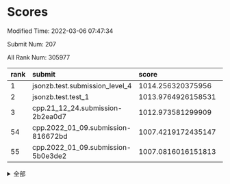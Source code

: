 # Scores

Modified Time: 2022-03-06 07:47:34

Submit Num: 207

All Rank Num: 305977

| rank |               submit               |       score        |       sigma        | pk_num |
| :--- | :--------------------------------- | :----------------- | :----------------- | :----- |
| 1    | jsonzb.test.submission_level_4     | 1014.256320375956  | 0.8104030435563093 | 5913   |
| 2    | jsonzb.test.test_1                 | 1013.9764926158531 | 0.8439978510621838 | 5915   |
| 3    | cpp.21_12_24.submission-2b2ea0d7   | 1012.973581299909  | 0.7965872358509638 | 5909   |
| 54   | cpp.2022_01_09.submission-816672bd | 1007.4219172435147 | 0.7483934900900677 | 5909   |
| 55   | cpp.2022_01_09.submission-5b0e3de2 | 1007.0816016151813 | 0.7346455422849653 | 5910   |


<details>
<summary>全部</summary>

| rank |                 submit                 |       score        |       sigma        | pk_num |
| :--- | :------------------------------------- | :----------------- | :----------------- | :----- |
| 1    | jsonzb.test.submission_level_4         | 1014.256320375956  | 0.8104030435563093 | 5913   |
| 2    | jsonzb.test.test_1                     | 1013.9764926158531 | 0.8439978510621838 | 5915   |
| 3    | cpp.21_12_24.submission-2b2ea0d7       | 1012.973581299909  | 0.7965872358509638 | 5909   |
| 4    | gobigger.level_3.submission_level_3_27 | 1011.6222353066166 | 0.7905189011885765 | 5911   |
| 5    | gobigger.level_3.submission_level_3_47 | 1011.5078871162123 | 0.7683781070190715 | 5913   |
| 6    | gobigger.level_3.submission_level_3_44 | 1011.4164515529287 | 0.7850089373446292 | 5914   |
| 7    | gobigger.level_3.submission_level_3_31 | 1011.1249154381952 | 0.7679565838914196 | 5914   |
| 8    | gobigger.level_3.submission_level_3_6  | 1011.0161767647137 | 0.7691507388352978 | 5912   |
| 9    | gobigger.level_3.submission_level_3_19 | 1010.6920971939376 | 0.7861921375997907 | 5915   |
| 10   | gobigger.level_3.submission_level_3_9  | 1010.6884500058169 | 0.7742947285615881 | 5911   |
| 11   | gobigger.level_3.submission_level_3_29 | 1010.6256645111047 | 0.7909863284364776 | 5910   |
| 12   | gobigger.level_3.submission_level_3_25 | 1010.5991835165073 | 0.7735447394247413 | 5911   |
| 13   | gobigger.level_3.submission_level_3_38 | 1010.5268150754581 | 0.7575843755432347 | 5914   |
| 14   | gobigger.level_3.submission_level_3_34 | 1010.5026157723338 | 0.7662684031266969 | 5915   |
| 15   | gobigger.level_3.submission_level_3_46 | 1010.4709853073391 | 0.7656269982385209 | 5911   |
| 16   | gobigger.level_3.submission_level_3_23 | 1010.4405499565045 | 0.7558204970516176 | 5910   |
| 17   | gobigger.level_3.submission_level_3_13 | 1010.4354530630716 | 0.7664593077026762 | 5909   |
| 18   | gobigger.level_3.submission_level_3_11 | 1010.3770897780925 | 0.7486906036580809 | 5912   |
| 19   | gobigger.level_3.submission_level_3_1  | 1010.299812545684  | 0.753630467446832  | 5917   |
| 20   | gobigger.level_3.submission_level_3_7  | 1010.1761914878698 | 0.7521433892578123 | 5908   |
| 21   | gobigger.level_3.submission_level_3_28 | 1010.1505576522864 | 0.7687479242803493 | 5916   |
| 22   | gobigger.level_3.submission_level_3_42 | 1010.1167717514318 | 0.7540893188943734 | 5914   |
| 23   | gobigger.level_3.submission_level_3_48 | 1010.1165495347958 | 0.7714315281275552 | 5912   |
| 24   | gobigger.level_3.submission_level_3_39 | 1010.0364143598389 | 0.7460312836310337 | 5912   |
| 25   | gobigger.level_3.submission_level_3_32 | 1009.9987319978371 | 0.7508274894583539 | 5909   |
| 26   | gobigger.level_3.submission_level_3_17 | 1009.9283204838714 | 0.7677874906440003 | 5911   |
| 27   | gobigger.level_3.submission_level_3_0  | 1009.8410891664519 | 0.7573371507022609 | 5916   |
| 28   | gobigger.level_3.submission_level_3_22 | 1009.7869595344523 | 0.7583606732562325 | 5908   |
| 29   | gobigger.level_3.submission_level_3_5  | 1009.7540424805167 | 0.7654142105315089 | 5915   |
| 30   | gobigger.level_3.submission_level_3_15 | 1009.655754870629  | 0.743605826880006  | 5912   |
| 31   | gobigger.level_3.submission_level_3_10 | 1009.6520917282047 | 0.7617636669002591 | 5912   |
| 32   | gobigger.level_3.submission_level_3_43 | 1009.5774055515616 | 0.7473301049985045 | 5910   |
| 33   | gobigger.level_3.submission_level_3_8  | 1009.496728366504  | 0.744978695637329  | 5911   |
| 34   | gobigger.level_3.submission_level_3_20 | 1009.4804895924393 | 0.7372531284619149 | 5913   |
| 35   | gobigger.level_3.submission_level_3_16 | 1009.4168970786191 | 0.7445947929568153 | 5913   |
| 36   | gobigger.level_3.submission_level_3_45 | 1009.3979043113515 | 0.7631040114126251 | 5912   |
| 37   | gobigger.level_3.submission_level_3_26 | 1009.3568629589299 | 0.76648380332625   | 5913   |
| 38   | gobigger.level_3.submission_level_3_35 | 1009.337484900248  | 0.7533617470750702 | 5916   |
| 39   | gobigger.level_3.submission_level_3_12 | 1009.314945884787  | 0.7499970317417857 | 5914   |
| 40   | gobigger.level_3.submission_level_3_41 | 1009.2946993485466 | 0.7373162221286556 | 5914   |
| 41   | gobigger.level_3.submission_level_3_2  | 1009.279274154081  | 0.7390024449687259 | 5914   |
| 42   | gobigger.level_3.submission_level_3_49 | 1009.2109032642411 | 0.7254598857690068 | 5913   |
| 43   | gobigger.level_3.submission_level_3_4  | 1009.136542361339  | 0.7532109489807609 | 5912   |
| 44   | gobigger.level_3.submission_level_3_30 | 1009.0715498590055 | 0.7554495179818332 | 5915   |
| 45   | gobigger.level_3.submission_level_3_37 | 1009.0097322762579 | 0.7591203783441383 | 5909   |
| 46   | gobigger.level_3.submission_level_3_21 | 1008.9666818084164 | 0.738547005811142  | 5915   |
| 47   | gobigger.level_3.submission_level_3_33 | 1008.8312221127002 | 0.7392563198169152 | 5914   |
| 48   | gobigger.level_3.submission_level_3_40 | 1008.8127791955959 | 0.7453014158772159 | 5911   |
| 49   | gobigger.level_3.submission_level_3_18 | 1008.7720145338494 | 0.7577602140957829 | 5916   |
| 50   | gobigger.level_3.submission_level_3_36 | 1008.6108358057699 | 0.7453648390583324 | 5908   |
| 51   | gobigger.level_3.submission_level_3_3  | 1008.4421072624224 | 0.736037674487842  | 5909   |
| 52   | gobigger.level_3.submission_level_3_24 | 1008.3837713842443 | 0.7479921531230429 | 5911   |
| 53   | gobigger.level_3.submission_level_3_14 | 1008.3462092643389 | 0.7442180465367211 | 5909   |
| 54   | cpp.2022_01_09.submission-816672bd     | 1007.4219172435147 | 0.7483934900900677 | 5909   |
| 55   | cpp.2022_01_09.submission-5b0e3de2     | 1007.0816016151813 | 0.7346455422849653 | 5910   |
| 56   | gobigger.level_1.submission_level_1_32 | 1005.3257490649846 | 0.7111612332654165 | 5915   |
| 57   | gobigger.level_1.submission_level_1_3  | 1004.6181534736216 | 0.7271103554066511 | 5907   |
| 58   | gobigger.level_1.submission_level_1_36 | 1004.5744666302138 | 0.7233729397556814 | 5917   |
| 59   | gobigger.level_1.submission_level_1_41 | 1004.4996163511335 | 0.7143499783193931 | 5912   |
| 60   | gobigger.level_1.submission_level_1_28 | 1004.4263897648697 | 0.7189822282149865 | 5917   |
| 61   | gobigger.level_1.submission_level_1_24 | 1004.3976793728548 | 0.7375903086735571 | 5911   |
| 62   | gobigger.level_1.submission_level_1_4  | 1004.3805151965407 | 0.7133193658517255 | 5913   |
| 63   | gobigger.level_1.submission_level_1_11 | 1004.3077252999622 | 0.7175876434767524 | 5913   |
| 64   | gobigger.level_1.submission_level_1_38 | 1004.1936482098788 | 0.7084839762140628 | 5910   |
| 65   | gobigger.level_1.submission_level_1_26 | 1004.1583606645536 | 0.7051687284631021 | 5913   |
| 66   | gobigger.level_1.submission_level_1_0  | 1004.1567163328168 | 0.7111649065410464 | 5915   |
| 67   | gobigger.level_1.submission_level_1_31 | 1003.9517315283902 | 0.707795901123577  | 5910   |
| 68   | gobigger.level_1.submission_level_1_43 | 1003.8854239463581 | 0.7092572887235625 | 5909   |
| 69   | gobigger.level_1.submission_level_1_2  | 1003.8852493953286 | 0.7157665936012421 | 5915   |
| 70   | gobigger.level_1.submission_level_1_6  | 1003.8302784406685 | 0.7137952707973662 | 5911   |
| 71   | gobigger.level_1.submission_level_1_5  | 1003.77958705944   | 0.7150196008009551 | 5914   |
| 72   | gobigger.level_1.submission_level_1_39 | 1003.7361628099666 | 0.7107284463724709 | 5911   |
| 73   | gobigger.level_1.submission_level_1_25 | 1003.7055242282631 | 0.7098190193075888 | 5910   |
| 74   | gobigger.level_1.submission_level_1_45 | 1003.6856809255257 | 0.7233973881899601 | 5910   |
| 75   | gobigger.level_1.submission_level_1_37 | 1003.6475909201922 | 0.727331981655829  | 5913   |
| 76   | gobigger.level_1.submission_level_1_17 | 1003.6222548204208 | 0.7182622657433084 | 5913   |
| 77   | gobigger.level_1.submission_level_1_44 | 1003.5457805355159 | 0.7190587692989628 | 5912   |
| 78   | gobigger.level_1.submission_level_1_16 | 1003.5060949858332 | 0.7164063009148653 | 5908   |
| 79   | gobigger.level_1.submission_level_1_48 | 1003.5044362913015 | 0.7167098778377117 | 5910   |
| 80   | gobigger.level_1.submission_level_1_49 | 1003.4262925878609 | 0.7149518368112636 | 5913   |
| 81   | gobigger.level_1.submission_level_1_33 | 1003.3510287386566 | 0.719845890029107  | 5916   |
| 82   | gobigger.level_1.submission_level_1_9  | 1003.3234211839742 | 0.7093166107900011 | 5912   |
| 83   | gobigger.level_1.submission_level_1_40 | 1003.3020475854788 | 0.7246683981050452 | 5915   |
| 84   | gobigger.level_1.submission_level_1_21 | 1003.2543477769037 | 0.7171544033943906 | 5907   |
| 85   | gobigger.level_1.submission_level_1_19 | 1003.2506587940604 | 0.724328332563418  | 5910   |
| 86   | gobigger.level_1.submission_level_1_46 | 1003.249937115431  | 0.7146052957046117 | 5912   |
| 87   | gobigger.level_1.submission_level_1_14 | 1003.0365258894977 | 0.7088342840662778 | 5911   |
| 88   | gobigger.level_1.submission_level_1_34 | 1003.0299386874792 | 0.7150064880308719 | 5917   |
| 89   | gobigger.level_1.submission_level_1_10 | 1003.0171704751702 | 0.7186880091750328 | 5913   |
| 90   | gobigger.level_1.submission_level_1_15 | 1002.9996557288682 | 0.7212355210511123 | 5917   |
| 91   | gobigger.level_1.submission_level_1_42 | 1002.8467497405738 | 0.7113290652062251 | 5914   |
| 92   | gobigger.level_1.submission_level_1_30 | 1002.8391350246966 | 0.7162256297843412 | 5916   |
| 93   | gobigger.level_1.submission_level_1_29 | 1002.8207186316404 | 0.7181499498068098 | 5909   |
| 94   | gobigger.level_1.submission_level_1_22 | 1002.8056496592569 | 0.7117864226983542 | 5914   |
| 95   | gobigger.level_1.submission_level_1_35 | 1002.7805956857834 | 0.7104062901902367 | 5910   |
| 96   | gobigger.level_1.submission_level_1_12 | 1002.7302729033681 | 0.7219021200557943 | 5912   |
| 97   | gobigger.level_1.submission_level_1_8  | 1002.7208824860218 | 0.727842569246954  | 5912   |
| 98   | gobigger.level_1.submission_level_1_23 | 1002.6417190509036 | 0.720143494041239  | 5913   |
| 99   | gobigger.level_1.submission_level_1_13 | 1002.5441320591559 | 0.7180166898765257 | 5911   |
| 100  | gobigger.level_1.submission_level_1_7  | 1002.4868693662826 | 0.7122561895939038 | 5916   |
| 101  | gobigger.level_1.submission_level_1_18 | 1002.3574481734091 | 0.7144166192679197 | 5914   |
| 102  | gobigger.level_1.submission_level_1_1  | 1002.1348752029385 | 0.7139760544398424 | 5913   |
| 103  | gobigger.level_1.submission_level_1_27 | 1002.1252222985446 | 0.7123410296192123 | 5912   |
| 104  | gobigger.level_1.submission_level_1_47 | 1002.0827817171225 | 0.7214690090581185 | 5917   |
| 105  | gobigger.level_1.submission_level_1_20 | 1001.6564840493554 | 0.7078987107043129 | 5913   |
| 106  | gobigger.random.submission_random_15   | 997.762118301889   | 0.708156765676101  | 5913   |
| 107  | gobigger.random.submission_random_1    | 997.2071976643122  | 0.7224855661830097 | 5910   |
| 108  | gobigger.random.submission_random_37   | 997.0367370335135  | 0.7063547301715422 | 5917   |
| 109  | gobigger.random.submission_random_4    | 996.9391436898121  | 0.7120412911372836 | 5913   |
| 110  | gobigger.random.submission_random_24   | 996.9062345571355  | 0.7143690152936566 | 5914   |
| 111  | gobigger.random.submission_random_13   | 996.8590352203739  | 0.7127577314828385 | 5914   |
| 112  | gobigger.random.submission_random_28   | 996.8315708933886  | 0.7187238317712241 | 5908   |
| 113  | gobigger.random.submission_random_43   | 996.6872169140221  | 0.6909858449631345 | 5918   |
| 114  | gobigger.random.submission_random_39   | 996.6598999203597  | 0.7060643158781583 | 5917   |
| 115  | gobigger.random.submission_random_14   | 996.58000482941    | 0.7137385861566754 | 5912   |
| 116  | gobigger.random.submission_random_21   | 996.5040257399872  | 0.7047915658863645 | 5912   |
| 117  | gobigger.random.submission_random_46   | 996.308294889664   | 0.7155989218796317 | 5912   |
| 118  | gobigger.random.submission_random_49   | 996.2179402721265  | 0.7172920379603867 | 5915   |
| 119  | gobigger.random.submission_random_35   | 996.2163030181065  | 0.7108643371781983 | 5916   |
| 120  | gobigger.random.submission_random_12   | 996.1713817348141  | 0.7195044283633516 | 5915   |
| 121  | gobigger.random.submission_random_10   | 996.1143943651716  | 0.7313379812006044 | 5911   |
| 122  | gobigger.random.submission_random_27   | 996.0893046394709  | 0.7148272509504975 | 5916   |
| 123  | gobigger.random.submission_random_42   | 996.0810877943105  | 0.7118220092233974 | 5915   |
| 124  | gobigger.random.submission_random_0    | 996.0751291610202  | 0.7077375610131811 | 5912   |
| 125  | gobigger.random.submission_random_17   | 996.0720828195489  | 0.7058386881871206 | 5913   |
| 126  | gobigger.random.submission_random_38   | 996.0622439645321  | 0.7129121748005939 | 5918   |
| 127  | gobigger.random.submission_random_31   | 995.9982618615203  | 0.7124906172040953 | 5912   |
| 128  | gobigger.random.submission_random_2    | 995.986782543989   | 0.7133947412903568 | 5915   |
| 129  | gobigger.random.submission_random_40   | 995.9763182205592  | 0.7257847950034608 | 5913   |
| 130  | gobigger.random.submission_random_22   | 995.8289348766216  | 0.7062577384666883 | 5911   |
| 131  | gobigger.random.submission_random_34   | 995.8183108781834  | 0.7187148424319794 | 5913   |
| 132  | gobigger.random.submission_random_48   | 995.8165678182608  | 0.707421022476625  | 5916   |
| 133  | gobigger.random.submission_random_41   | 995.8045247104725  | 0.7083134200138381 | 5922   |
| 134  | gobigger.random.submission_random_9    | 995.7779651693095  | 0.7027234833525954 | 5912   |
| 135  | gobigger.random.submission_random_23   | 995.7365830447104  | 0.7068648854229392 | 5909   |
| 136  | gobigger.random.submission_random_45   | 995.7051554162405  | 0.724598132773945  | 5918   |
| 137  | gobigger.random.submission_random_26   | 995.6658096232754  | 0.7088098182597935 | 5910   |
| 138  | gobigger.random.submission_random_19   | 995.648943884249   | 0.7172899320346208 | 5911   |
| 139  | gobigger.random.submission_random_6    | 995.5568598627138  | 0.724071068366415  | 5919   |
| 140  | gobigger.random.submission_random_20   | 995.5435051629199  | 0.7135417296167005 | 5909   |
| 141  | gobigger.random.submission_random_3    | 995.5399473382715  | 0.7133832587205086 | 5913   |
| 142  | gobigger.random.submission_random_47   | 995.4189562701869  | 0.7194271046952714 | 5913   |
| 143  | gobigger.random.submission_random_11   | 995.4137115668829  | 0.7103427729559041 | 5910   |
| 144  | gobigger.random.submission_random_30   | 995.3797276958829  | 0.7158778344075029 | 5910   |
| 145  | gobigger.random.submission_random_25   | 995.3763762604274  | 0.7171167335130975 | 5913   |
| 146  | gobigger.random.submission_random_44   | 995.3398029383236  | 0.7088254953651935 | 5911   |
| 147  | gobigger.random.submission_random_36   | 995.3371119771441  | 0.6995141559453567 | 5909   |
| 148  | gobigger.random.submission_random_8    | 995.2389186836406  | 0.7227135827892114 | 5918   |
| 149  | gobigger.random.submission_random_32   | 995.1844016315717  | 0.7114296384322283 | 5912   |
| 150  | gobigger.random.submission_random_18   | 995.1264857770699  | 0.7110960365624579 | 5916   |
| 151  | gobigger.random.submission_random_29   | 995.1049739917679  | 0.7153749493803007 | 5910   |
| 152  | gobigger.random.submission_random_16   | 994.9563614720736  | 0.7070070667639923 | 5914   |
| 153  | gobigger.random.submission_random_7    | 994.9450894350065  | 0.7060235832517239 | 5916   |
| 154  | gobigger.random.submission_random_5    | 994.9010941864103  | 0.7169134555451069 | 5912   |
| 155  | gobigger.random.submission_random_33   | 994.716207293278   | 0.7229444592539853 | 5914   |
| 156  | gobigger.level_2.submission_level_2_11 | 993.7879583581063  | 0.7269357884873016 | 5912   |
| 157  | gobigger.level_2.submission_level_2_42 | 993.6015133401767  | 0.740150562169019  | 5910   |
| 158  | gobigger.level_2.submission_level_2_44 | 993.461015046168   | 0.7366923287767972 | 5906   |
| 159  | gobigger.level_2.submission_level_2_31 | 993.2728998873006  | 0.7398328278736039 | 5917   |
| 160  | gobigger.level_2.submission_level_2_0  | 993.2493537839358  | 0.7460165209875878 | 5913   |
| 161  | gobigger.level_2.submission_level_2_18 | 993.2195916061495  | 0.7408104412151233 | 5914   |
| 162  | gobigger.level_2.submission_level_2_4  | 993.0755420851438  | 0.7494656429768569 | 5914   |
| 163  | gobigger.level_2.submission_level_2_9  | 993.0699674964826  | 0.7284928214979088 | 5909   |
| 164  | gobigger.level_2.submission_level_2_8  | 992.8867114389752  | 0.7386709079661521 | 5915   |
| 165  | gobigger.level_2.submission_level_2_20 | 992.703054541353   | 0.7380431731279244 | 5914   |
| 166  | gobigger.level_2.submission_level_2_46 | 992.6808895687699  | 0.7728262381079344 | 5912   |
| 167  | gobigger.level_2.submission_level_2_36 | 992.677750748605   | 0.7442063715950368 | 5911   |
| 168  | gobigger.level_2.submission_level_2_41 | 992.6162094396739  | 0.7536778738934887 | 5914   |
| 169  | gobigger.level_2.submission_level_2_34 | 992.5986448275444  | 0.7298331546874594 | 5912   |
| 170  | gobigger.level_2.submission_level_2_14 | 992.5732676122512  | 0.747124599677472  | 5913   |
| 171  | gobigger.level_2.submission_level_2_19 | 992.5497202010442  | 0.7386454097649061 | 5907   |
| 172  | gobigger.level_2.submission_level_2_17 | 992.4980184842663  | 0.7438779372794894 | 5913   |
| 173  | gobigger.level_2.submission_level_2_24 | 992.4978888173742  | 0.7354651239268686 | 5918   |
| 174  | gobigger.level_2.submission_level_2_12 | 992.4547482167274  | 0.7233634373519178 | 5912   |
| 175  | gobigger.level_2.submission_level_2_48 | 992.3626177915764  | 0.7454766336667765 | 5916   |
| 176  | gobigger.level_2.submission_level_2_6  | 992.2822600830439  | 0.7428493507135929 | 5914   |
| 177  | gobigger.level_2.submission_level_2_27 | 992.2675431467368  | 0.7358046107913719 | 5914   |
| 178  | gobigger.level_2.submission_level_2_43 | 992.243228460285   | 0.7485339285083017 | 5916   |
| 179  | gobigger.level_2.submission_level_2_10 | 992.2354714281702  | 0.7442256475454126 | 5919   |
| 180  | gobigger.level_2.submission_level_2_25 | 992.1218841096621  | 0.7278096371980247 | 5916   |
| 181  | gobigger.level_2.submission_level_2_7  | 992.1168935107315  | 0.7401518232478409 | 5912   |
| 182  | gobigger.level_2.submission_level_2_15 | 992.0846873420052  | 0.7505701742559885 | 5915   |
| 183  | gobigger.level_2.submission_level_2_1  | 992.0463525907048  | 0.7713437350618084 | 5909   |
| 184  | gobigger.level_2.submission_level_2_29 | 991.9602835346732  | 0.7687407948505586 | 5910   |
| 185  | gobigger.level_2.submission_level_2_22 | 991.6648351449247  | 0.7628893892358398 | 5906   |
| 186  | gobigger.level_2.submission_level_2_33 | 991.6422362148757  | 0.7517560506853099 | 5910   |
| 187  | gobigger.level_2.submission_level_2_26 | 991.605261855125   | 0.7550842637737947 | 5909   |
| 188  | gobigger.level_2.submission_level_2_2  | 991.558595547168   | 0.7593825253408885 | 5911   |
| 189  | gobigger.level_2.submission_level_2_37 | 991.5256038848509  | 0.7617741666169215 | 5910   |
| 190  | gobigger.level_2.submission_level_2_35 | 991.4923867109026  | 0.7506650424814018 | 5912   |
| 191  | gobigger.level_2.submission_level_2_39 | 991.459212497683   | 0.7421360965619932 | 5910   |
| 192  | gobigger.level_2.submission_level_2_32 | 991.3823274921666  | 0.7483874543593769 | 5913   |
| 193  | gobigger.level_2.submission_level_2_30 | 991.2468729988793  | 0.7578766878921745 | 5910   |
| 194  | gobigger.level_2.submission_level_2_40 | 991.1499603849945  | 0.7534021307026288 | 5912   |
| 195  | gobigger.level_2.submission_level_2_28 | 991.0967328143787  | 0.7681187504322587 | 5916   |
| 196  | gobigger.level_2.submission_level_2_38 | 991.0443267209388  | 0.7483938036987352 | 5914   |
| 197  | gobigger.level_2.submission_level_2_16 | 991.0187161036393  | 0.7821066475698935 | 5909   |
| 198  | gobigger.level_2.submission_level_2_3  | 990.92734225915    | 0.7562222856295877 | 5915   |
| 199  | gobigger.level_2.submission_level_2_13 | 990.9043124978832  | 0.7557073076932587 | 5913   |
| 200  | gobigger.level_2.submission_level_2_49 | 990.8811171779596  | 0.7654296594218004 | 5908   |
| 201  | gobigger.level_2.submission_level_2_45 | 990.8118629571153  | 0.7386529819387189 | 5911   |
| 202  | gobigger.level_2.submission_level_2_23 | 990.7213806369184  | 0.7465301959629334 | 5913   |
| 203  | gobigger.level_2.submission_level_2_5  | 990.6699279168674  | 0.7436270734231187 | 5913   |
| 204  | gobigger.level_2.submission_level_2_47 | 990.6114074628238  | 0.7464717465983607 | 5913   |
| 205  | gobigger.level_2.submission_level_2_21 | 990.1128200932419  | 0.7795392841214197 | 5911   |
| 206  | gobigger.none.submission_none_1        | 977.1338890900942  | 1.384948437444064  | 5912   |
| 207  | gobigger.none.submission_none_0        | 976.057599384541   | 1.371727016499307  | 5911   |

</details>